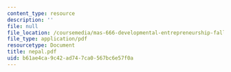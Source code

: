 ```yaml
---
content_type: resource
description: ''
file: null
file_location: /coursemedia/mas-666-developmental-entrepreneurship-fall-2003/b61ae4ca9c42ad747ca0567bc6e57f0a_nepal.pdf
file_type: application/pdf
resourcetype: Document
title: nepal.pdf
uid: b61ae4ca-9c42-ad74-7ca0-567bc6e57f0a
---
```

